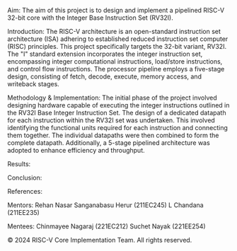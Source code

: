 Aim:
The aim of this project is to design and implement a pipelined RISC-V 32-bit core with the Integer Base Instruction Set (RV32I).

Introduction:
The RISC-V architecture is an open-standard instruction set architecture (ISA) adhering to established reduced instruction set computer (RISC) principles. This project specifically targets the 32-bit variant, RV32I. The "I" standard extension incorporates the integer instruction set, encompassing integer computational instructions, load/store instructions, and control flow instructions. The processor pipeline employs a five-stage design, consisting of fetch, decode, execute, memory access, and writeback stages.

Methodology & Implementation:
The initial phase of the project involved designing hardware capable of executing the integer instructions outlined in the RV32I Base Integer Instruction Set. The design of a dedicated datapath for each instruction within the RV32I set was undertaken. This involved identifying the functional units required for each instruction and connecting them together. The individual datapaths were then combined to form the complete datapath. Additionally, a 5-stage pipelined architecture was adopted to enhance efficiency and throughput.

Results:


Conclusion:


References: 


Mentors:
Rehan Nasar
Sanganabasu Herur (211EC245)
L Chandana (211EE235)

Mentees:
Chinmayee Nagaraj (221EC212)
Suchet Nayak (221EE254)


© 2024 RISC-V Core Implementation Team. All rights reserved.
